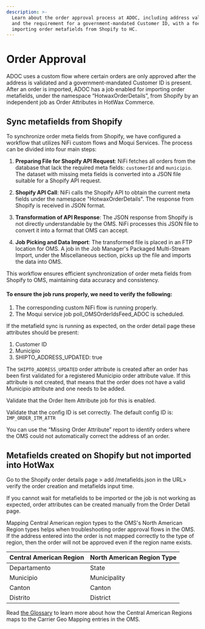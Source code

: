 ```yaml
---
description: >-
  Learn about the order approval process at ADOC, including address validation
  and the requirement for a government-mandated Customer ID, with a focus on
  importing order metafields from Shopify to HC.
---
```


# Order Approval

ADOC uses a custom flow where certain orders are only approved after the address is validated and a government-mandated Customer ID is present. After an order is imported, ADOC has a job enabled for importing order metafields, under the namespace “HotwaxOrderDetails”, from Shopify by an independent job as Order Attributes in HotWax Commerce.

## Sync metafields from Shopify

To synchronize order meta fields from Shopify, we have configured a workflow that utilizes NiFi custom flows and Moqui Services.
The process can be divided into four main steps:

1. **Preparing File for Shopify API Request**:
   NiFi fetches all orders from the database that lack the required meta fields: `customerId` and `municipio`. The dataset with missing meta fields is converted into a JSON file suitable for a Shopify API request.


2. **Shopify API Call**:
   NiFi calls the Shopify API to obtain the current meta fields under the namespace "HotwaxOrderDetails". The response from Shopify is received in JSON format.


3. **Transformation of API Response**:
   The JSON response from Shopify is not directly understandable by the OMS. NiFi processes this JSON file to convert it into a format that OMS can accept.


4. **Job Picking and Data Import**:
   The transformed file is placed in an FTP location for OMS. A job in the Job Manager's Packaged Multi-Stream Import, under the Miscellaneous section, picks up the file and imports the data into OMS.

This workflow ensures efficient synchronization of order meta fields from Shopify to OMS, maintaining data accuracy and consistency.

#### To ensure the job runs properly, we need to verify the following:
1. The corresponding custom NiFi flow is running properly.
2. The Moqui service job poll_OMSOrderIdsFeed_ADOC is scheduled.

If the metafield sync is running as expected, on the order detail page these attributes should be present:

1. Customer ID
2. Municipio
3. SHIPTO\_ADDRESS\_UPDATED: true

The `SHIPTO_ADDRESS_UPDATED` order attribute is created after an order has been first validated for a registered Municipio order attribute value. If this attribute is not created, that means that the order does not have a valid Municipio attribute and one needs to be added.

Validate that the Order Item Attribute job for this is enabled.

Validate that the config ID is set correctly. The default config ID is: `IMP_ORDER_ITM_ATTR`

You can use the “Missing Order Attribute” report to identify orders where the OMS could not automatically correct the address of an order.

## Metafields created on Shopify but not imported into HotWax

Go to the Shopify order details page > add /metafields.json in the URL> verify the order creation and metafields input time.

If you cannot wait for metafields to be imported or the job is not working as expected, order attributes can be created manually from the Order Detail page.

Mapping Central American region types to the OMS's North American Region types helps when troubleshooting order approval flows in the OMS. If the address entered into the order is not mapped correctly to the type of region, then the order will not be approved even if the region name exists.

| Central American Region | North American Region Type |
| ----------------------- | -------------------------- |
| Departamento            | State                      |
| Municipio               | Municipality               |
| Canton                  | Canton                     |
| Distrito                | District                   |

Read [the Glossary](../GLOSSARY.md) to learn more about how the Central American Regions maps to the Carrier Geo Mapping entries in the OMS.
